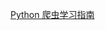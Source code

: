 [Python 爬虫学习指南](https://github.com/DreamXiaoJing/BBX/blob/master/Python%20%E7%88%AC%E8%99%AB%E5%AD%A6%E4%B9%A0%E6%8C%87%E5%8D%97.md)
